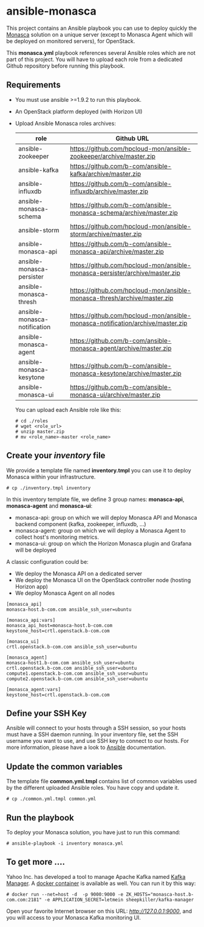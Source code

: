 # ansible-monasca
This project contains an Ansible playbook you can use to deploy quickly the [Monasca](https://wiki.openstack.org/wiki/Monasca) solution on a unique server (except to Monasca Agent which will be deployed on monitored servers), for OpenStack.

This **monasca.yml** playbook references several Ansible roles which are not part of this project. You will have to upload each role from a dedicated Github repository before running this playbook.


## Requirements
* You must use ansible >=1.9.2 to run this playbook.
* An OpenStack platform deployed (with Horizon UI)
* Upload Ansible Monasca roles archives:

  | role                          | Github URL                                                        |
  -------------------------------|--------------------------------------------------------------------|
  | ansible-zookeeper             | https://github.com/hpcloud-mon/ansible-zookeeper/archive/master.zip|
  | ansible-kafka                 | https://github.com/b-com/ansible-kafka/archive/master.zip|
  | ansible-influxdb              | https://github.com/b-com/ansible-influxdb/archive/master.zip|
  | ansible-monasca-schema        | https://github.com/b-com/ansible-monasca-schema/archive/master.zip|
  | ansible-storm                 | https://github.com/hpcloud-mon/ansible-storm/archive/master.zip|
  | ansible-monasca-api           | https://github.com/b-com/ansible-monasca-api/archive/master.zip|
  | ansible-monasca-persister     | https://github.com/hpcloud-mon/ansible-monasca-persister/archive/master.zip|
  | ansible-monasca-thresh        | https://github.com/hpcloud-mon/ansible-monasca-thresh/archive/master.zip|
  | ansible-monasca-notification  | https://github.com/hpcloud-mon/ansible-monasca-notification/archive/master.zip|
  | ansible-monasca-agent         | https://github.com/b-com/ansible-monasca-agent/archive/master.zip|
  | ansible-monasca-kesytone      | https://github.com/b-com/ansible-monasca-kesytone/archive/master.zip|
  | ansible-monasca-ui            | https://github.com/b-com/ansible-monasca-ui/archive/master.zip|

  You can upload each Ansible role like this:
  ~~~~
  # cd ./roles
  # wget <role_url> 
  # unzip master.zip
  # mv <role_name>-master <role_name>
  ~~~~


## Create your *inventory* file

We provide a template file named **inventory.tmpl** you can use it to deploy Monasca within your infrastructure.
~~~~
# cp ./inventory.tmpl inventory
~~~~
In this inventory template file, we define 3 group names: **monasca-api**, **monasca-agent** and **monasca-ui**:
* monasca-api: group on which we will deploy Monasca API and Monasca backend component (kafka, zookeeper, influxdb, ...)
* monasca-agent: group on which we will deploy a Monasca Agent to collect host's monitoring metrics.
* monasca-ui: group on which the Horizon Monasca plugin and Grafana will be deployed


A classic configuration could be:
* We deploy the Monasca API on a dedicated server
* We deploy the Monasca UI on the OpenStack controller node (hosting Horizon app)
* We deploy Monasca Agent on all nodes

~~~~
[monasca_api]
monasca-host.b-com.com ansible_ssh_user=ubuntu

[monasca_api:vars]
monasca_api_host=monasca-host.b-com.com
keystone_host=crtl.openstack.b-com.com

[monasca_ui]
crtl.openstack.b-com.com ansible_ssh_user=ubuntu

[monasca_agent]
monasca-host1.b-com.com ansible_ssh_user=ubuntu
crtl.openstack.b-com.com ansible_ssh_user=ubuntu
compute1.openstack.b-com.com ansible_ssh_user=ubuntu
compute2.openstack.b-com.com ansible_ssh_user=ubuntu

[monasca_agent:vars]
keystone_host=crtl.openstack.b-com.com
~~~~



## Define your SSH Key
Ansible will connect to your hosts through a SSH session, so your hosts must have a SSH daemon running.
In your inventory file, set the SSH username you want to use, and use SSH key to connect to our hosts.
For more information, please have a look to [Ansible](http://docs.ansible.com/ansible/intro_inventory.html#list-of-behavioral-inventory-parameters) documentation.


## Update the common variables
The template file **common.yml.tmpl** contains list of common variables used by the different uploaded Ansible roles.
You have copy  and update it.

~~~~
# cp ./common.yml.tmpl common.yml
~~~~


## Run the playbook

To deploy your Monasca solution, you have just to run this command:
~~~~
# ansible-playbook -i inventory monasca.yml 
~~~~

## To get more ....
Yahoo Inc. has developed a tool to manage Apache Kafka named [Kafka Manager](https://github.com/yahoo/kafka-manager). A [docker container](https://hub.docker.com/r/sheepkiller/kafka-manager/) is available as well. You can run it by this way:

```
# docker run --net=host -d  -p 9000:9000 -e ZK_HOSTS="monasca-host.b-com.com:2181" -e APPLICATION_SECRET=letmein sheepkiller/kafka-manager

```

Open your favorite Internet browser on this URL: *http://127.0.0.1:9000*, and you will access to your Monasca Kafka monitoring UI.
